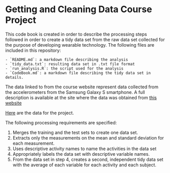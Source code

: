 # Getting and Cleaning Data Course Project

This code book is created in order to describe the processing steps followed in order to create a tidy data set from the raw data set collected for the purpose of developing wearable technology. The following files are included in this repository:

	- `README.md`: a markdown file describing the analysis
	- `tidy_data.txt`: resulting data set in .txt file format
	- `run_analysis.R`: the script used for the analysis
	- `CodeBook.md`: a markdown file describing the tidy data set in details.
	
The data linked to from the course website represent data collected from the accelerometers from the Samsung Galaxy S smartphone. A full description is available at the site where the data was obtained from [this website](http://archive.ics.uci.edu/ml/datasets/Human+Activity+Recognition+Using+Smartphones#)

[Here](https://d396qusza40orc.cloudfront.net/getdata%2Fprojectfiles%2FUCI%20HAR%20Dataset.zip) are the data for the project.

The following processing requirements are specified:

1. Merges the training and the test sets to create one data set.
1. Extracts only the measurements on the mean and standard deviation for each measurement.
1. Uses descriptive activity names to name the activities in the data set
1. Appropriately labels the data set with descriptive variable names.
1. From the data set in step 4, creates a second, independent tidy data set with the average of each variable for each activity and each subject.

